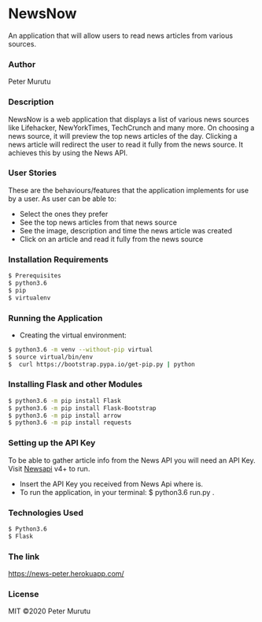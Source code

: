 # NewsNow

An application that will allow users to read news articles from various sources.

### Author
Peter Murutu


### Description
NewsNow is a web application that displays a list of various news sources like Lifehacker, NewYorkTimes, TechCrunch and many more. On choosing a news source, it will preview the top news articles of the day. Clicking a news article will redirect the user to read it fully from the news source. It achieves this by using the News API.

### User Stories
These are the behaviours/features that the application implements for use by a user.
As user can be able to:
  - Select the ones they prefer
  - See the top news articles from that news source
  - See the image, description and time the news article was created
  - Click on an article and read it fully from the news source
 
### Installation Requirements

```sh
$ Prerequisites
$ python3.6
$ pip
$ virtualenv
```


### Running the Application

- Creating the virtual environment:
```sh
$ python3.6 -m venv --without-pip virtual
$ source virtual/bin/env
$  curl https://bootstrap.pypa.io/get-pip.py | python 
```
  
### Installing Flask and other Modules

```sh
$ python3.6 -m pip install Flask
$ python3.6 -m pip install Flask-Bootstrap
$ python3.6 -m pip install arrow
$ python3.6 -m pip install requests
```

### Setting up the API Key
To be able to gather article info from the News API you will need an API Key.
Visit [Newsapi](https://newsapi.org/) v4+ to run.
- Insert the API Key you received from News Api where <Your-Api-Key> is.
- To run the application, in your terminal: $ python3.6 run.py .

### Technologies Used

```sh
$ Python3.6
$ Flask
```





### The link

https://news-peter.herokuapp.com/


### License

MIT ©2020 Peter Murutu
